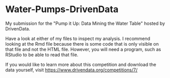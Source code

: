 # Water-Pumps-DrivenData
My submission for the "Pump it Up: Data Mining the Water Table" hosted by DrivenData.

Have a look at either of my files to inspect my analysis. I recommend looking at the Rmd file because there is some code that is only visible on that file and not the HTML file. However, you will need a program, such as RStudio to be able to read that file.

If you would like to learn more about this competition and download the data yourself, visit https://www.drivendata.org/competitions/7/
